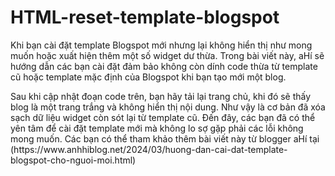 # HTML-reset-template-blogspot
Khi bạn cài đặt template Blogspot mới nhưng lại không hiển thị như mong muốn hoặc xuất hiện thêm một số widget dư thừa. Trong bài viết này, aHí sẽ hướng dẫn các bạn cài đặt đảm bảo không còn dính code thừa từ template cũ hoặc template mặc định của Blogspot khi bạn tạo mới một blog.
<?xml version="1.0" encoding="UTF-8" ?>
<!DOCTYPE html>
<html b:css='false' b:js='false' b:defaultwidgetversion='2' b:layoutsVersion='3'>
<b:attr name='xmlns' value=''/>
<b:attr name='xmlns:b' value=''/>
<b:attr name='xmlns:expr' value=''/>
<b:attr name='xmlns:data' value=''/>
<head>
<title><data:blog.pageTitle/></title>
<b:skin/>
</head>
<body>
<b:section id='1'/>
</body>
</html>
Sau khi cập nhật đoạn code trên, bạn hãy tải lại trang chủ, khi đó sẽ thấy blog là một trang trắng và không hiển thị nội dung.
Như vậy là cơ bản đã xóa sạch dữ liệu widget còn sót lại từ template cũ. Đến đây, các bạn đã có thể yên tâm để cài đặt template mới mà không lo sợ gặp phải các lỗi không mong muốn.
Các bạn có thể tham khảo thêm bài viết này từ blogger aHí tại (https://www.anhhiblog.net/2024/03/huong-dan-cai-dat-template-blogspot-cho-nguoi-moi.html)
